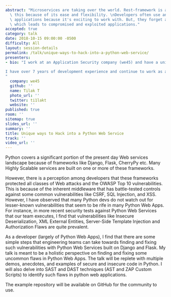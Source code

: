 ```yaml
---
abstract: "Microservices are taking over the world. Rest-framework is accelerating\
  \ this because of its ease and flexibility. \nDevelopers often use and develop REST-based\
  \ applications because it's exciting to work with. But, they forget about security\
  \ which leads to compromised and exploited applications."
accepted: true
category: talk
date: 2018-10-15 09:00:00 -0500
difficulty: All
layout: session-details
permalink: /talk/unique-ways-to-hack-into-a-python-web-service/
presenters:
- bio: "I work at an Application Security company (we45) and have a unique perspective of developing secure and deliberately insecure apps in Python and NodeJS. I have contributed to the development of several applications that have been used for Capture the Flag Contests inside and outside the organization. In addition, I have extensive experience with integrating scanners, SAST and DAST toolsets into our Application Vulnerability Correlation and Aggregation product. 
 
I have over 7 years of development experience and continue to work as a full-stack developer.
"
  company: we45
  github: ''
  name: Tilak T
  photo_url: ''
  twitter: ti1lakt
  website: ''
published: true
room: ''
sitemap: true
slides_url: ''
summary: ''
title: Unique ways to Hack into a Python Web Service
track: ''
video_url: ''
---
```


Python covers a significant portion of the present day Web services landscape because of frameworks like Django, Flask, CherryPy etc. Many Highly Scalable services are built on one or more of these frameworks. 

However, there is a perception among developers that these frameworks protected all classes of Web attacks and the OWASP Top 10 vulnerabilities. This is because of the inherent middleware that has battle-tested controls against some common vulnerabilities like CSRF, SQL Injection, and XSS. However, I have observed that many Python devs do not watch out for lesser-known vulnerabilities that seem to be rife in many Python Web Apps. For instance, in more recent security tests against Python Web Services that our team executes, I find that vulnerabilities like Insecure Deserialization, XML External Entities, Server-Side Template Injection and Authorization Flaws are quite prevalent. 

As a developer (largely of Python Web Apps), I find that there are some simple steps that engineering teams can take towards finding and fixing such vulnerabilities with Python Web Services built on Django and Flask. My talk is meant to be a holistic perspective on finding and fixing some uncommon flaws in Python Web Apps. The talk will be replete with multiple demos, anecdotes, and examples of secure and insecure code in Python. I will also delve into SAST and DAST techniques (AST and ZAP Custom Scripts) to identify such flaws in python web applications.

The example repository will be available on GitHub for the community to use.
